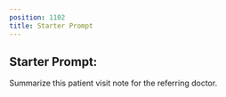 ```yaml
---
position: 1102
title: Starter Prompt
---
```


## Starter Prompt:

Summarize this patient visit note for the referring doctor.